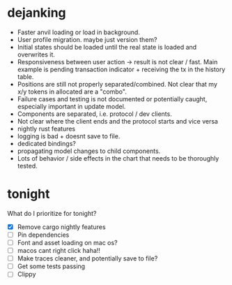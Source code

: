 # dejanking

- Faster anvil loading or load in background.
- User profile migration. maybe just version them?
- Initial states should be loaded until the real state is loaded and overwrites it.
- Responsiveness between user action -> result is not clear / fast. Main example is pending transaction indicator + receiving the tx in the history table.
- Positions are still not properly separated/combined. Not clear that my x/y tokens in allocated are a "combo".
- Failure cases and testing is not documented or potentially caught, especially important in update model.
- Components are separated, i.e. protocol / dev clients.
- Not clear where the client ends and the protocol starts and vice versa
- nightly rust features
- logging is bad + doesnt save to file.
- dedicated bindings?
- propagating model changes to child components.
- Lots of behavior / side effects in the chart that needs to be thoroughly tested.


# tonight

What do I prioritize for tonight?

- [x] Remove cargo nightly features
- [ ] Pin dependencies
- [ ] Font and asset loading on mac os?
- [ ] macos cant right click haha!!
- [ ] Make traces cleaner, and potentially save to file?
- [ ] Get some tests passing
- [ ] Clippy